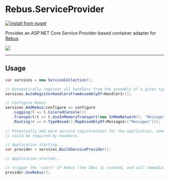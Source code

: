 # Rebus.ServiceProvider

[![install from nuget](https://img.shields.io/nuget/v/Rebus.ServiceProvider.svg?style=flat-square)](https://www.nuget.org/packages/Rebus.ServiceProvider)

Provides an ASP.NET Core Service Provider-based container adapter for [Rebus](https://github.com/rebus-org/Rebus).

![](https://raw.githubusercontent.com/rebus-org/Rebus/master/artwork/little_rebusbus2_copy-200x200.png)

---

## Usage

```c#
var services = new ServiceCollection();

// Automatically register all handlers from the assembly of a given type...
services.AutoRegisterHandlersFromAssemblyOf<Handler1>();

// Configure Rebus
services.AddRebus(configure => configure
   .Logging(l => l.ColoredConsole())
   .Transport(t => t.UseInMemoryTransport(new InMemNetwork(), "Messages"))
   .Routing(r => r.TypeBased().MapAssemblyOf<Message1>("Messages")));
                
// Potentially add more service registrations for the application, some of which
// could be required by handlers.

// Application starting...
var provider = services.BuildServiceProvider();

// Application started...

// trigger the 'start' of Rebus (the IBus is created, and will immediately start 'listening' for messages).
provider.UseRebus();

```


